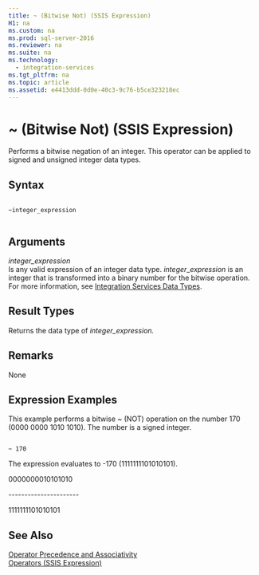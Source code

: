 ```yaml
---
title: ~ (Bitwise Not) (SSIS Expression)
H1: na
ms.custom: na
ms.prod: sql-server-2016
ms.reviewer: na
ms.suite: na
ms.technology: 
  - integration-services
ms.tgt_pltfrm: na
ms.topic: article
ms.assetid: e4413ddd-0d0e-40c3-9c76-b5ce323218ec
---
```

# ~ (Bitwise Not) (SSIS Expression)
  Performs a bitwise negation of an integer. This operator can be applied to signed and unsigned integer data types.  
  
## Syntax  
  
```  
  
~integer_expression  
  
```  
  
## Arguments  
 *integer_expression*  
 Is any valid expression of an integer data type. *integer*_*expression* is an integer that is transformed into a binary number for the bitwise operation. For more information, see [Integration Services Data Types](../../Topics/TopicNameNotContainA/Integration-Services-Data-Types.md).  
  
## Result Types  
 Returns the data type of *integer_expression.*  
  
## Remarks  
 None  
  
## Expression Examples  
 This example performs a bitwise ~ (NOT) operation on the number 170 (0000 0000 1010 1010). The number is a signed integer.  
  
```  
  
~ 170  
```  
  
 The expression evaluates to -170 (1111111101010101).  
  
 0000000010101010  
  
 ---------------------\-  
  
 1111111101010101  
  
## See Also  
 [Operator Precedence and Associativity](../../Topics/TopicNameNotContainA/Operator-Precedence-and-Associativity.md)   
 [Operators &#40;SSIS Expression&#41;](../../Topics/TopicNameNotContainA/Operators--SSIS-Expression-.md)  
  
  